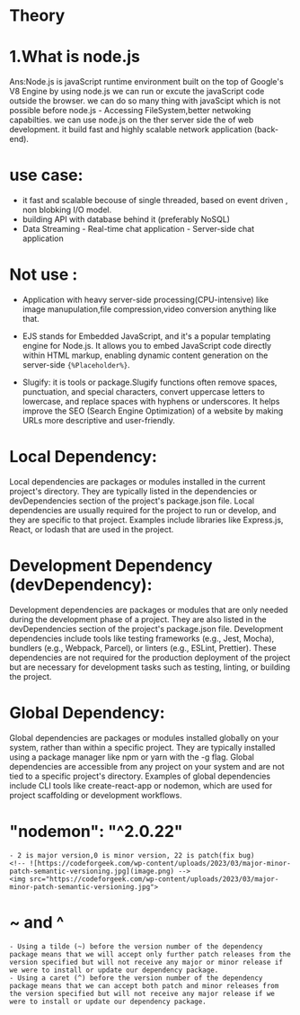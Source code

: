 # Theory

# 1.What is node.js

Ans:Node.js is javaScript runtime environment built on the top of Google's V8 Engine by using node.js we can run or excute the javaScript code outside the browser.
we can do so many thing with javaScipt which is not possible before node.js - Accessing FileSystem,better netwoking capabilties.
we can use node.js on the ther server side the of web development. it build fast and highly scalable network application (back-end).

# use case:

- it fast and scalable becouse of single threaded, based on event driven , non blobking I/O model.
- building API with database behind it (preferably NoSQL)
- Data Streaming - Real-time chat application - Server-side chat application

# Not use :

- Application with heavy server-side processing(CPU-intensive) like image manupulation,file compression,video conversion anything like that.

- EJS stands for Embedded JavaScript, and it's a popular templating engine for Node.js. It allows you to embed JavaScript code directly within HTML markup, enabling dynamic content generation on the server-side `{%Placeholder%}`.

- Slugify: it is tools or package.Slugify functions often remove spaces, punctuation, and special characters, convert uppercase letters to lowercase, and replace spaces with hyphens or underscores. It helps improve the SEO (Search Engine Optimization) of a website by making URLs more descriptive and user-friendly.

# Local Dependency:

Local dependencies are packages or modules installed in the current project's directory.
They are typically listed in the dependencies or devDependencies section of the project's package.json file.
Local dependencies are usually required for the project to run or develop, and they are specific to that project.
Examples include libraries like Express.js, React, or lodash that are used in the project.

# Development Dependency (devDependency):

Development dependencies are packages or modules that are only needed during the development phase of a project.
They are also listed in the devDependencies section of the project's package.json file.
Development dependencies include tools like testing frameworks (e.g., Jest, Mocha), bundlers (e.g., Webpack, Parcel), or linters (e.g., ESLint, Prettier).
These dependencies are not required for the production deployment of the project but are necessary for development tasks such as testing, linting, or building the project.

# Global Dependency:

Global dependencies are packages or modules installed globally on your system, rather than within a specific project.
They are typically installed using a package manager like npm or yarn with the -g flag.
Global dependencies are accessible from any project on your system and are not tied to a specific project's directory.
Examples of global dependencies include CLI tools like create-react-app or nodemon, which are used for project scaffolding or development workflows.

# "nodemon": "^2.0.22"
    - 2 is major version,0 is minor version, 22 is patch(fix bug)
    <!-- ![https://codeforgeek.com/wp-content/uploads/2023/03/major-minor-patch-semantic-versioning.jpg](image.png) -->
    <img src="https://codeforgeek.com/wp-content/uploads/2023/03/major-minor-patch-semantic-versioning.jpg">
# ~ and ^
    - Using a tilde (~) before the version number of the dependency package means that we will accept only further patch releases from the version specified but will not receive any major or minor release if we were to install or update our dependency package.
    - Using a caret (^) before the version number of the dependency package means that we can accept both patch and minor releases from the version specified but will not receive any major release if we were to install or update our dependency package.